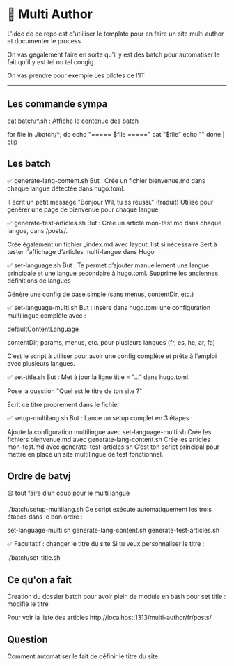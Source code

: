 # 🚀 Multi Author

L'idée de ce repo est d'utiiliser le template pour en faire un site multi author et documenter le process

On vas gegalement faire en sorte qu'il y est des batch pour automatiser le fait qu'il y est tel ou tel congig. 

On vas prendre pour exemple Les pilotes de l'IT 

---

## Les commande sympa
cat batch/*.sh : Affiche le contenue des batch

for file in ./batch/*; do
  echo "===== $file ====="
  cat "$file"
  echo ""
done | clip

## Les batch

✅ generate-lang-content.sh
But : Crée un fichier bienvenue.md dans chaque langue détectée dans hugo.toml.

Il écrit un petit message "Bonjour Wil, tu as réussi." (traduit)
Utilisé pour générer une page de bienvenue pour chaque langue

✅ generate-test-articles.sh
But : Crée un article mon-test.md dans chaque langue, dans /posts/.

Crée également un fichier _index.md avec layout: list si nécessaire
Sert à tester l'affichage d’articles multi-langue dans Hugo

✅ set-language.sh
But : Te permet d’ajouter manuellement une langue principale et une langue secondaire à hugo.toml.
Supprime les anciennes définitions de langues

Génère une config de base simple (sans menus, contentDir, etc.)

✅ set-language-multi.sh
But : Insère dans hugo.toml une configuration multilingue complète avec :

defaultContentLanguage

contentDir, params, menus, etc. pour plusieurs langues (fr, es, he, ar, fa)

C’est le script à utiliser pour avoir une config complète et prête à l’emploi avec plusieurs langues.

✅ set-title.sh
But : Met à jour la ligne title = "..." dans hugo.toml.

Pose la question "Quel est le titre de ton site ?"

Écrit ce titre proprement dans le fichier

✅ setup-multilang.sh
But : Lance un setup complet en 3 étapes :

Ajoute la configuration multilingue avec set-language-multi.sh
Crée les fichiers bienvenue.md avec generate-lang-content.sh
Crée les articles mon-test.md avec generate-test-articles.sh
C’est ton script principal pour mettre en place un site multilingue de test fonctionnel.

## Ordre de batvj

🟡 tout faire d’un coup pour le multi langue

./batch/setup-multilang.sh
Ce script exécute automatiquement les trois étapes dans le bon ordre :

set-language-multi.sh
generate-lang-content.sh
generate-test-articles.sh

✅ Facultatif : changer le titre du site
Si tu veux personnaliser le titre :

./batch/set-title.sh


## Ce qu'on a fait
Creation du dossier batch 
pour avoir plein de module en bash pour 
set title : modifie le titre


Pour voir la liste des articles 
http://localhost:1313/multi-author/fr/posts/





## Question 

Comment automatiser le fait de définir le titre du site. 